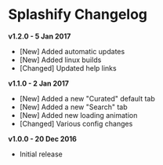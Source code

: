 # Splashify Changelog

**v1.2.0 - 5 Jan 2017**
* [New] Added automatic updates
* [New] Added linux builds
* [Changed] Updated help links

**v1.1.0 - 2 Jan 2017**
* [New] Added a new "Curated" default tab
* [New] Added a new "Search" tab
* [New] Added new loading animation
* [Changed] Various config changes

**v1.0.0 - 20 Dec 2016**
* Initial release
